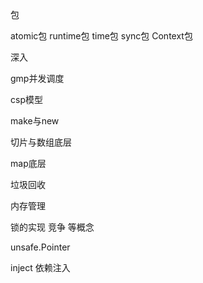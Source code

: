 包

atomic包  runtime包  time包    sync包 Context包  



深入

gmp并发调度  

csp模型

make与new

切片与数组底层

map底层

垃圾回收

内存管理

锁的实现 竞争 等概念

unsafe.Pointer

inject 依赖注入





